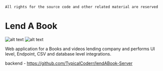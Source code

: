 `All rights for the source code and other related material are reserved`

# Lend A Book

![ alt text ](https://img.shields.io/badge/React-17.0.2-61DAFB?style=for-the-badge&logo=React)
![ alt text ](https://img.shields.io/badge/Redux-7.2.6-764ABC?style=for-the-badge&logo=Redux)

Web application for a Books and videos lending company and performs UI level, Endpoint, CSV and database level integrations.



backend - https://github.com/TypicalCoderr/lendABook-Server